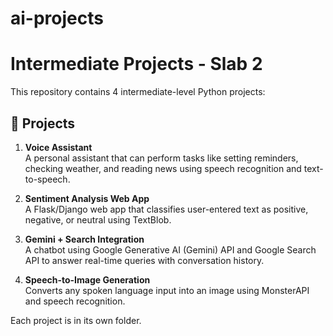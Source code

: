 # ai-projects
# Intermediate Projects - Slab 2

This repository contains 4 intermediate-level Python projects:

## 📌 Projects

1. **Voice Assistant**  
   A personal assistant that can perform tasks like setting reminders, checking weather, and reading news using speech recognition and text-to-speech.

2. **Sentiment Analysis Web App**  
   A Flask/Django web app that classifies user-entered text as positive, negative, or neutral using TextBlob.

3. **Gemini + Search Integration**  
   A chatbot using Google Generative AI (Gemini) API and Google Search API to answer real-time queries with conversation history.

4. **Speech-to-Image Generation**  
   Converts any spoken language input into an image using MonsterAPI and speech recognition.

Each project is in its own folder.
